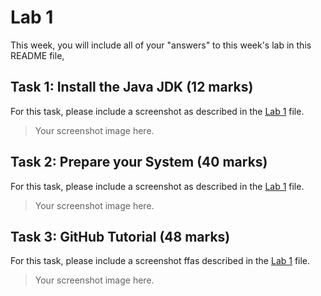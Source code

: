 # Lab 1

This week, you will include all of your "answers" to this week's lab in this README file, 

## Task 1: Install the Java JDK (12 marks)

For this task, please include a screenshot as described in the [Lab 1](./lab1.md) file.

> Your screenshot image here.


## Task 2: Prepare your System (40 marks)

For this task, please include a screenshot as described in the [Lab 1](./lab1.md) file.

> Your screenshot image here.


## Task 3: GitHub Tutorial (48 marks)

For this task, please include a screenshot ffas described in the [Lab 1](./lab1.md) file.

> Your screenshot image here.
